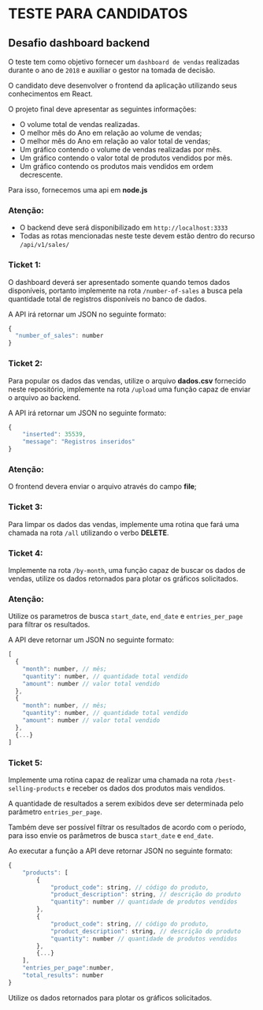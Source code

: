 # TESTE PARA CANDIDATOS

## Desafio dashboard backend

O teste tem como objetivo fornecer um `dashboard de vendas` realizadas durante o ano de `2018` e auxiliar o gestor na tomada de decisão.

O candidato deve desenvolver o frontend da aplicação utilizando seus conhecimentos em React.

O projeto final deve apresentar as seguintes informações:

- O volume total de vendas realizadas.
- O melhor mês do Ano em relação ao volume de vendas;
- O melhor mês do Ano em relação ao valor total de vendas;
- Um gráfico contendo o volume de vendas realizadas por mês.
- Um gráfico contendo o valor total de produtos vendidos por mês.
- Um gráfico contendo os produtos mais vendidos em ordem decrescente.

Para isso, fornecemos uma api em **node.js** 

### Atenção:

- O backend deve será disponibilizado em `http://localhost:3333`
- Todas as rotas mencionadas neste teste devem estão dentro do recurso `/api/v1/sales/`


### Ticket 1:
O dashboard deverá ser apresentado somente quando temos dados disponíveis, portanto implemente na rota `/number-of-sales` a busca pela quantidade total de registros disponíveis no banco de dados.

A API irá retornar um JSON no seguinte formato: 
```JAVASCRIPT
{ 
  "number_of_sales": number
} 
```

### Ticket 2:
Para popular os dados das vendas, utilize o arquivo **dados.csv** fornecido neste repositório, implemente na rota `/upload` uma função capaz de enviar o arquivo ao backend.

A API irá retornar um JSON no seguinte formato:
```JAVASCRIPT
{
	"inserted": 35539,
	"message": "Registros inseridos"
}
```
### Atenção:
O frontend devera enviar o arquivo através do campo **file**;

### Ticket 3:
Para limpar os dados das vendas, implemente uma rotina que fará uma chamada na rota `/all` utilizando o verbo **DELETE**.

### Ticket 4:
Implemente na rota `/by-month`, uma função capaz de buscar os dados de vendas, utilize os dados retornados para plotar os gráficos solicitados.

### Atenção:
Utilize os parametros de busca `start_date`, `end_date` e `entries_per_page` para filtrar os resultados.

A API deve retornar um JSON no seguinte formato:
```JAVASCRIPT
[
  {
    "month": number, // mês;
    "quantity": number, // quantidade total vendido 
    "amount": number // valor total vendido
  },
  {
    "month": number, // mês;
    "quantity": number, // quantidade total vendido 
    "amount": number // valor total vendido
  },
  {...}
]
```

### Ticket 5:
Implemente uma rotina capaz de realizar uma chamada na rota `/best-selling-products` e receber os dados dos produtos mais vendidos.

A quantidade de resultados a serem exibidos deve ser determinada pelo parâmetro `entries_per_page`.

Também deve ser possível filtrar os resultados de acordo com o período, para isso envie os parâmetros de busca `start_date` e `end_date`.

Ao executar a função a API deve retornar JSON no seguinte formato:
```JAVASCRIPT
{
	"products": [
		{
			"product_code": string, // código do produto,
			"product_description": string, // descrição do produto
			"quantity": number // quantidade de produtos vendidos
		},
		{
			"product_code": string, // código do produto,
			"product_description": string, // descrição do produto
			"quantity": number // quantidade de produtos vendidos
		},
		{...}
	],
	"entries_per_page":number,
	"total_results": number
}
```

Utilize os dados retornados para plotar os gráficos solicitados.